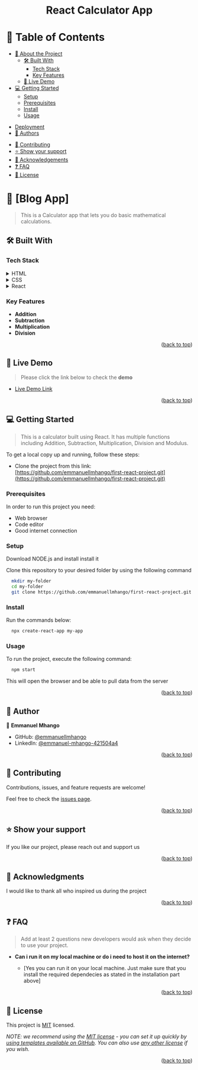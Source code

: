 
<!--
HOW TO USE:
This is an example of how you may give instructions on setting up your project locally.

Modify this file to match your project and remove sections that don't apply.

REQUIRED SECTIONS:
- Table of Contents
- About the Project
  - Built With
  - Live Demo
- Getting Started
- Authors
- Future Features
- Contributing
- Show your support
- Acknowledgements
- License

After you're finished please remove all the comments and instructions!
-->

<div align="center">

 <h1><b>React Calculator App</b></h1>

</div>

<!-- TABLE OF CONTENTS -->

# 📗 Table of Contents

- [📖 About the Project](#about-project)
  - [🛠 Built With](#built-with)
    - [Tech Stack](#tech-stack)
    - [Key Features](#key-features)
  - [🚀 Live Demo](#live-demo)
- [💻 Getting Started](#getting-started)
  - [Setup](#setup)
  - [Prerequisites](#prerequisites)
  - [Install](#install)
  - [Usage](#usage)
 <!-- - [Run tests](#run-tests) -->
  - [Deployment](#triangular_flag_on_post-deployment)
- [👥 Authors](#authors)
<!-- - [🔭 Future Features](#future-features)  -->
- [🤝 Contributing](#contributing)
- [⭐️ Show your support](#support)
- [🙏 Acknowledgements](#acknowledgements)
- [❓ FAQ](#faq)
- [📝 License](#license)

<!-- PROJECT DESCRIPTION -->

# 📖 [Blog App] <a name="about-project"></a>

> This is a Calculator app that lets you do basic mathematical calculations.


## 🛠 Built With <a name="built-with"></a>

### Tech Stack <a name="tech-stack"></a>

<details>
  <summary>HTML</summary>
</details>
<details>
  <summary>CSS</summary>
</details>
<details>
  <summary>React</summary>
</details>

<!-- Features -->

### Key Features <a name="key-features"></a>


- **Addition**
- **Subtraction**
- **Multiplication**
- **Division**

<p align="right">(<a href="#readme-top">back to top</a>)</p>

<!-- LIVE DEMO -->

## 🚀 Live Demo <a name="live-demo"></a>

> Please click the link below to check the **demo**

- [Live Demo Link](https://github.)

<p align="right">(<a href="#readme-top">back to top</a>)</p>

<!-- GETTING STARTED -->

## 💻 Getting Started <a name="getting-started"></a>

> This is a calculator built using React. It has multiple functions including Addition, Subtraction, Multiplication, Division and Modulus. 

To get a local copy up and running, follow these steps:
- Clone the project from this link: [https://github.com/emmanuellmhango/first-react-project.git](https://github.com/emmanuellmhango/first-react-project.git)

### Prerequisites

In order to run this project you need:
- Web browser
- Code editor
- Good internet connection
<!--
Example command:

```sh
 gem install rails
```
 -->

### Setup

Download NODE.js and install install it

Clone this repository to your desired folder by using the following command

```sh
  mkdir my-folder
  cd my-folder
  git clone https://github.com/emmanuellmhango/first-react-project.git
```

### Install

Run the commands below:

```sh
  npx create-react-app my-app
```

### Usage

To run the project, execute the following command:

```sh
  npm start
```
This will open the browser and be able to pull data from the server

<p align="right">(<a href="#readme-top">back to top</a>)</p>

<!-- AUTHORS -->

## 👥 Author <a name="authors"></a>

👤 **Emmanuel Mhango**

- GitHub: [@emmanuellmhango](https://github.com/emmanuellmhango)
- LinkedIn: [@emmanuel-mhango-421504a4](https://www.linkedin.com/in/emmanuel-mhango-421504a4)

<p align="right">(<a href="#readme-top">back to top</a>)</p>

<!-- 

## 🔭 Future Features <a name="future-features"></a>

> Describe 1 - 3 features you will add to the project.

- [ ] **[Like Topic]**
- [ ] **[Add Comments]**
- [ ] **[Place Reservations]**

<p align="right">(<a href="#readme-top">back to top</a>)</p>
FUTURE FEATURES 
-->
<!-- CONTRIBUTING -->

## 🤝 Contributing <a name="contributing"></a>

Contributions, issues, and feature requests are welcome!

Feel free to check the [issues page](../../issues/).

<p align="right">(<a href="#readme-top">back to top</a>)</p>

<!-- SUPPORT -->

## ⭐️ Show your support <a name="support"></a>

If you like our project, please reach out and support us


<p align="right">(<a href="#readme-top">back to top</a>)</p>

<!-- ACKNOWLEDGEMENTS -->

## 🙏 Acknowledgments <a name="acknowledgements"></a>

I would like to thank all who inspired us during the project

<p align="right">(<a href="#readme-top">back to top</a>)</p>

<!-- FAQ (optional) -->

## ❓ FAQ <a name="faq"></a>

> Add at least 2 questions new developers would ask when they decide to use your project.

- **Can i run it on my local machine or do i need to host it on the internet?**

  - [Yes you can run it on your local machine. Just make sure that you install the required dependecies as stated in the installation part above]

<p align="right">(<a href="#readme-top">back to top</a>)</p>

<!-- LICENSE -->

## 📝 License <a name="license"></a>

This project is [MIT](./LICENCE) licensed.

_NOTE: we recommend using the [MIT license](https://choosealicense.com/licenses/mit/) - you can set it up quickly by [using templates available on GitHub](https://docs.github.com/en/communities/setting-up-your-project-for-healthy-contributions/adding-a-license-to-a-repository). You can also use [any other license](https://choosealicense.com/licenses/) if you wish._

<p align="right">(<a href="#readme-top">back to top</a>)</p>
